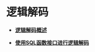 # 逻辑解码<a name="ZH-CN_TOPIC_0264264805"></a>

-   **[逻辑解码概述](逻辑解码概述.md)**

-   **[使用SQL函数接口进行逻辑解码](使用SQL函数接口进行逻辑解码.md)**
